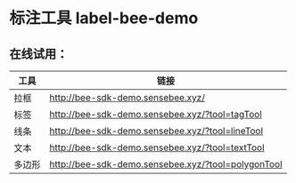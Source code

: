 # 标注工具 label-bee-demo

## 在线试用：
|  工具   | 链接  |
|  ----  | ----  |
| 拉框  | http://bee-sdk-demo.sensebee.xyz/ |
| 标签  | http://bee-sdk-demo.sensebee.xyz/?tool=tagTool |
| 线条  | http://bee-sdk-demo.sensebee.xyz/?tool=lineTool |
| 文本  | http://bee-sdk-demo.sensebee.xyz/?tool=textTool |
| 多边形  | http://bee-sdk-demo.sensebee.xyz/?tool=polygonTool |
